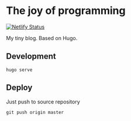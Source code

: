 # The joy of programming

[![Netlify Status](https://api.netlify.com/api/v1/badges/8a8cadd6-99fe-46cc-80a9-14373ad6084f/deploy-status)](https://app.netlify.com/sites/flamboyant-thompson-7742ba/deploys)

My tiny blog. Based on Hugo.

## Development

```
hugo serve
```

## Deploy

Just push to source repository

``` shell
git push origin master
```
